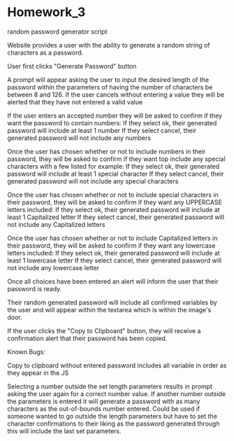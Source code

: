 # Homework_3
random password generator script

Website provides a user with the ability to generate a random string of characters as a password.

User first clicks "Generate Password" button

A prompt will appear asking the user to input the desired length of the password within the parameters of having the number of characters be between 8 and 126.
  If the user cancels without entering a value they will be alerted that they have not entered a valid value

If the user enters an accepted number they will be asked to confirm if they want the password to contain numbers:
  If they select ok, their generated password will include at least 1 number
  If they select cancel, their generated password will not include any numbers
  
Once the user has chosen whether or not to include numbers in their password, they will be asked to confirm if they want top include any special characters with a few listed for example:
  If they select ok, their generated password will include at least 1 special character
  If they select cancel, their generated password will not include any special characters
  
Once the user has chosen whether or not to include special characters in their password, they will be asked to confirm if they want any UPPERCASE letters included:
  If they select ok, their generated password will include at least 1 Capitalized letter
  If they select cancel, their generated password will not include any Capitalized letters
  
Once the user has chosen whether or not to include Capitalized letters in their password, they will be asked to confirm if they want any lowercase letters included:
  If they select ok, their generated password will include at least 1 lowercase letter
  If they select cancel, their generated password will not include any lowercase letter

Once all choices have been entered an alert will inform the user that their password is ready.

Their random generated password will include all confirmed variables by the user and will appear within the textarea which is within the image's door.

If the user clicks the "Copy to Clipboard" button, they will receive a confirmation alert that their password has been copied.

Known Bugs:

Copy to clipboard without entered password includes all variable in order as they appear in the JS

Selecting a number outside the set length parameters results in prompt asking the user again for a correct number value.  If another number outside the parameters is entered it will generate a password with as many characters as the out-of-bounds number entered.  Could be used if someone wanted to go outside the length parameters but have to set the character confirmations to their liking as the password generated through this will include the last set parameters.
